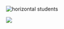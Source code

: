 ![horizontal students](https://github.com/4GeeksAcademy/About-4Geeks-Academy/blob/master/media/img/horizontal_framed.jpg?raw=true)


<a href="https://github.com/4GeeksAcademy/About-4Geeks-Academy/graphs/contributors">
  <img src="https://contributors-img.web.app/image?repo=4GeeksAcademy/About-4Geeks-Academy" />
</a>
